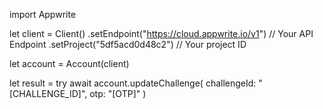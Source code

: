 import Appwrite

let client = Client()
    .setEndpoint("https://cloud.appwrite.io/v1") // Your API Endpoint
    .setProject("5df5acd0d48c2") // Your project ID

let account = Account(client)

let result = try await account.updateChallenge(
    challengeId: "[CHALLENGE_ID]",
    otp: "[OTP]"
)

